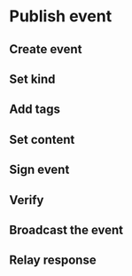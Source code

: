 # Publish event

## Create event

## Set kind

## Add tags

## Set content

## Sign event

## Verify

## Broadcast the event

## Relay response